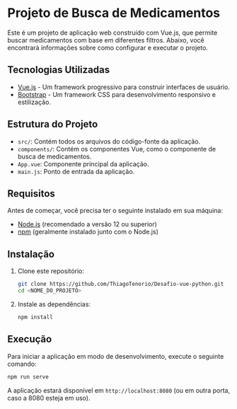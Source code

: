 # Projeto de Busca de Medicamentos

Este é um projeto de aplicação web construído com Vue.js, que permite buscar medicamentos com base em diferentes filtros. Abaixo, você encontrará informações sobre como configurar e executar o projeto.

## Tecnologias Utilizadas

- [Vue.js](https://vuejs.org/) - Um framework progressivo para construir interfaces de usuário.
- [Bootstrap](https://getbootstrap.com/) - Um framework CSS para desenvolvimento responsivo e estilização.

## Estrutura do Projeto

- `src/`: Contém todos os arquivos do código-fonte da aplicação.
- `components/`: Contém os componentes Vue, como o componente de busca de medicamentos.
- `App.vue`: Componente principal da aplicação.
- `main.js`: Ponto de entrada da aplicação.

## Requisitos

Antes de começar, você precisa ter o seguinte instalado em sua máquina:

- [Node.js](https://nodejs.org/) (recomendado a versão 12 ou superior)
- [npm](https://www.npmjs.com/) (geralmente instalado junto com o Node.js)

## Instalação

1. Clone este repositório:

   ```bash
   git clone https://github.com/ThiagoTenorio/Desafio-vue-python.git
   cd <NOME_DO_PROJETO>
   ```

2. Instale as dependências:
   ```bash
   npm install
   ```

## Execução

Para iniciar a aplicação em modo de desenvolvimento, execute o seguinte comando:

```bash
npm run serve
```

A aplicação estará disponível em `http://localhost:8080` (ou em outra porta, caso a 8080 esteja em uso).

```
